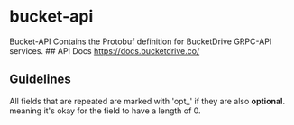 # bucket-api

Bucket-API Contains the Protobuf definition for BucketDrive GRPC-API services. ## API Docs https://docs.bucketdrive.co/  
## Guidelines
All fields that are repeated are marked with 'opt_' if they are also **optional**. meaning it's okay for the field to have a length of 0.
